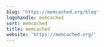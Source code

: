 ```yaml
---
blog: 'https://memcached.org/blog'
logohandle: memcached
sort: memcached
title: memcached
website: 'https://memcached.org/'
---
```

